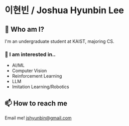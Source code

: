 # 이현빈 / Joshua Hyunbin Lee

## 🫠 Who am I?
I'm an undergraduate student at KAIST, majoring CS.

### 🧐 I am interested in..
- AI/ML
- Computer Vision
- Reinforcement Learning
- LLM
- Imitation Learning/Robotics

## 📫 How to reach me
Email me!
 jshyunbin@gmail.com 

<!--
**jshyunbin/jshyunbin** is a ✨ _special_ ✨ repository because its `README.md` (this file) appears on your GitHub profile.

Here are some ideas to get you started:

- 🔭 I’m currently working on ...
- 🌱 I’m currently learning ...
- 👯 I’m looking to collaborate on ...
- 🤔 I’m looking for help with ...
- 💬 Ask me about ...
- 📫 How to reach me: ...
- 😄 Pronouns: ...
- ⚡ Fun fact: ...
-->
